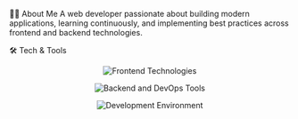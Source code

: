 👨‍💻 About Me
A web developer passionate about building modern applications, learning continuously, and implementing best practices across frontend and backend technologies.

🛠️ Tech & Tools
<p align="center"> <img src="https://skillicons.dev/icons?i=html,css,js,ts,tailwindcss,vuejs,nuxtjs,react,materialui,pinia,tanstack" alt="Frontend Technologies" /> </p> <p align="center"> <img src="https://skillicons.dev/icons?i=laravel,graphql,mysql,netlify,vercel,git,github,nodejs" alt="Backend and DevOps Tools" /> </p> <p align="center"> <img src="https://skillicons.dev/icons?i=vscode,windows,linux" alt="Development Environment" /> </p>
